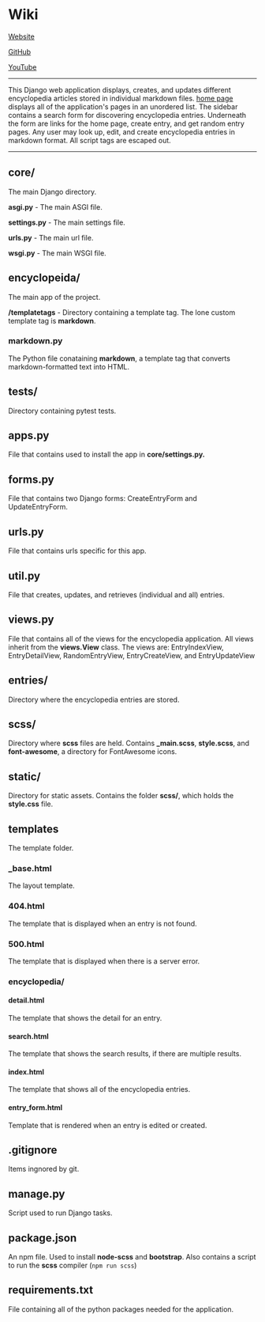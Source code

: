 # Wiki

[Website](https://wiki.devgrue.com)

[GitHub](https://github.com/leigh-data/wiki)

[YouTube](https://youtu.be/T9cCAtJLDh4)

---

This Django web application displays, creates, and updates different encyclopedia articles stored in individual markdown files. [home page](https://wiki.devgrue.com) displays all of the application's pages in an unordered list. The sidebar contains a search form for discovering encyclopedia entries. Underneath the form are links for the home page, create entry, and get random entry pages. Any user may look up, edit, and create encyclopedia entries in markdown format. All script tags are escaped out.

---

## core/

The main Django directory.

**asgi.py** - The main ASGI file.

**settings.py** - The main settings file.

**urls.py** - The main url file.

**wsgi.py** - The main WSGI file.

## encyclopeida/

The main app of the project.

**/templatetags** - Directory containing a template tag. The lone custom template tag is **markdown**.

### markdown.py

The Python file conataining **markdown**, a template tag that converts markdown-formatted text into HTML.

## tests/

Directory containing pytest tests.

## apps.py

File that contains used to install the app in **core/settings.py.**

## forms.py

File that contains two Django forms: CreateEntryForm and UpdateEntryForm.

## urls.py

File that contains urls specific for this app.

## util.py

File that creates, updates, and retrieves (individual and all) entries.

## views.py

File that contains all of the views for the encyclopedia application. All views inherit from the **views.View** class. The views are: EntryIndexView, EntryDetailView, RandomEntryView, EntryCreateView, and EntryUpdateView

## entries/

Directory where the encyclopedia entries are stored.

## scss/

Directory where **scss** files are held. Contains **\_main.scss**, **style.scss**, and **font-awesome**, a directory for FontAwesome icons.

## static/

Directory for static assets. Contains the folder **scss/**, which holds the **style.css** file.

## templates

The template folder.

### \_base.html

The layout template.

### 404.html

The template that is displayed when an entry is not found.

### 500.html

The template that is displayed when there is a server error.

### encyclopedia/

#### detail.html

The template that shows the detail for an entry.

#### search.html

The template that shows the search results, if there are multiple results.

#### index.html

The template that shows all of the encyclopedia entries.

#### entry_form.html

Template that is rendered when an entry is edited or created.

## .gitignore

Items ingnored by git.

## manage.py

Script used to run Django tasks.

## package.json

An npm file. Used to install **node-scss** and **bootstrap**. Also contains a script to run the **scss** compiler (`npm run scss`)

## requirements.txt

File containing all of the python packages needed for the application.
